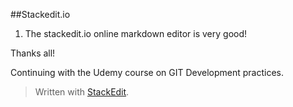 ##Stackedit.io

1. The stackedit.io online markdown editor is very good!

Thanks all!

Continuing with the Udemy course on GIT Development practices.


> Written with [StackEdit](https://stackedit.io/).
<!--stackedit_data:
eyJoaXN0b3J5IjpbMTEyMDkxMTQwNCwtMTY4MTQ3NjY4N119
-->